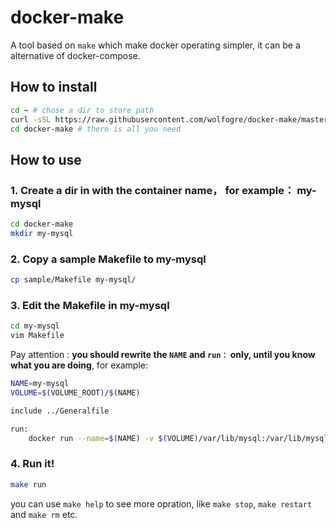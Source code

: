 # docker-make
A tool based on `make` which make docker operating simpler, it can be a alternative of docker-compose.

## How to install

```bash
cd ~ # chose a dir to store path
curl -sSL https://raw.githubusercontent.com/wolfogre/docker-make/master/auto-download.sh | sh -
cd docker-make # there is all you need
```

## How to use

### 1. Create a dir in with the container name， for example： my-mysql

```bash
cd docker-make
mkdir my-mysql
```

### 2. Copy a sample Makefile to my-mysql

```bash
cp sample/Makefile my-mysql/
```

### 3. Edit the Makefile in my-mysql

```bash
cd my-mysql
vim Makefile
```

Pay attention : **you should rewrite the `NAME` and `run：` only, until you know what you are doing**, for example:

```bash
NAME=my-mysql
VOLUME=$(VOLUME_ROOT)/$(NAME)

include ../Generalfile

run:
	docker run --name=$(NAME) -v $(VOLUME)/var/lib/mysql:/var/lib/mysql -d mysql
```

### 4. Run it!

```bash
make run
```

you can use `make help` to see more opration, like `make stop`, `make restart` and `make rm` etc.
